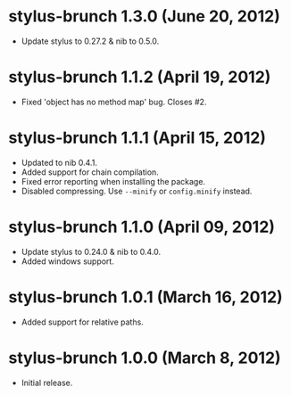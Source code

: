 # stylus-brunch 1.3.0 (June 20, 2012)
* Update stylus to 0.27.2 & nib to 0.5.0.

# stylus-brunch 1.1.2 (April 19, 2012)
* Fixed 'object has no method map' bug. Closes #2.

# stylus-brunch 1.1.1 (April 15, 2012)
* Updated to nib 0.4.1.
* Added support for chain compilation.
* Fixed error reporting when installing the package.
* Disabled compressing. Use `--minify` or `config.minify` instead.

# stylus-brunch 1.1.0 (April 09, 2012)
* Update stylus to 0.24.0 & nib to 0.4.0.
* Added windows support.

# stylus-brunch 1.0.1 (March 16, 2012)
* Added support for relative paths.

# stylus-brunch 1.0.0 (March 8, 2012)
* Initial release.
